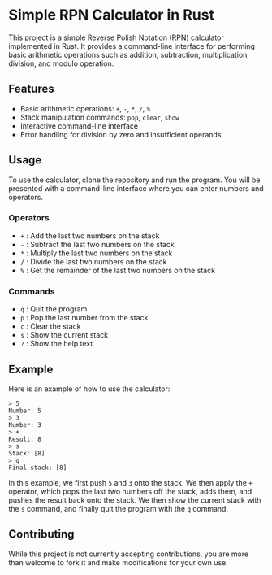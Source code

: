 # Simple RPN Calculator in Rust

This project is a simple Reverse Polish Notation (RPN) calculator implemented in Rust. It provides a command-line interface for performing basic arithmetic operations such as addition, subtraction, multiplication, division, and modulo operation.

## Features

- Basic arithmetic operations: `+`, `-`, `*`, `/`, `%`
- Stack manipulation commands: `pop`, `clear`, `show`
- Interactive command-line interface
- Error handling for division by zero and insufficient operands

## Usage

To use the calculator, clone the repository and run the program. You will be presented with a command-line interface where you can enter numbers and operators.

### Operators

- `+` : Add the last two numbers on the stack
- `-` : Subtract the last two numbers on the stack
- `*` : Multiply the last two numbers on the stack
- `/` : Divide the last two numbers on the stack
- `%` : Get the remainder of the last two numbers on the stack

### Commands

- `q` : Quit the program
- `p` : Pop the last number from the stack
- `c` : Clear the stack
- `s` : Show the current stack
- `?` : Show the help text

## Example

Here is an example of how to use the calculator:

```
> 5
Number: 5
> 3
Number: 3
> +
Result: 8
> s
Stack: [8]
> q
Final stack: [8]
```

In this example, we first push `5` and `3` onto the stack. We then apply the `+` operator, which pops the last two numbers off the stack, adds them, and pushes the result back onto the stack. We then show the current stack with the `s` command, and finally quit the program with the `q` command.

## Contributing

While this project is not currently accepting contributions, you are more than welcome to fork it and make modifications for your own use.
